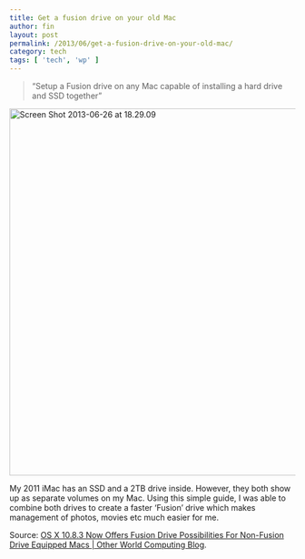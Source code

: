 ```yaml
---
title: Get a fusion drive on your old Mac
author: fin
layout: post
permalink: /2013/06/get-a-fusion-drive-on-your-old-mac/
category: tech
tags: [ 'tech', 'wp' ]
---
```

> &#8220;Setup a Fusion drive on any Mac capable of installing a hard drive and SSD together&#8221;

<img class="aligncenter size-full wp-image-863" alt="Screen Shot 2013-06-26 at 18.29.09" src="http://finbarrbrady.com/wp-content/uploads/2013/06/Screen-Shot-2013-06-26-at-18.29.09.png" width="899" height="645" />

My 2011 iMac has an SSD and a 2TB drive inside. However, they both show up as separate volumes on my Mac. Using this simple guide, I was able to combine both drives to create a faster &#8216;Fusion&#8217; drive which makes management of photos, movies etc much easier for me.

Source: [OS X 10.8.3 Now Offers Fusion Drive Possibilities For Non-Fusion Drive Equipped Macs | Other World Computing Blog][1].

 [1]: http://blog.macsales.com/17624-os-x-10-8-3-provides-fusion-drive-setup-option-for-non-fusion-drive-equipped-macs
